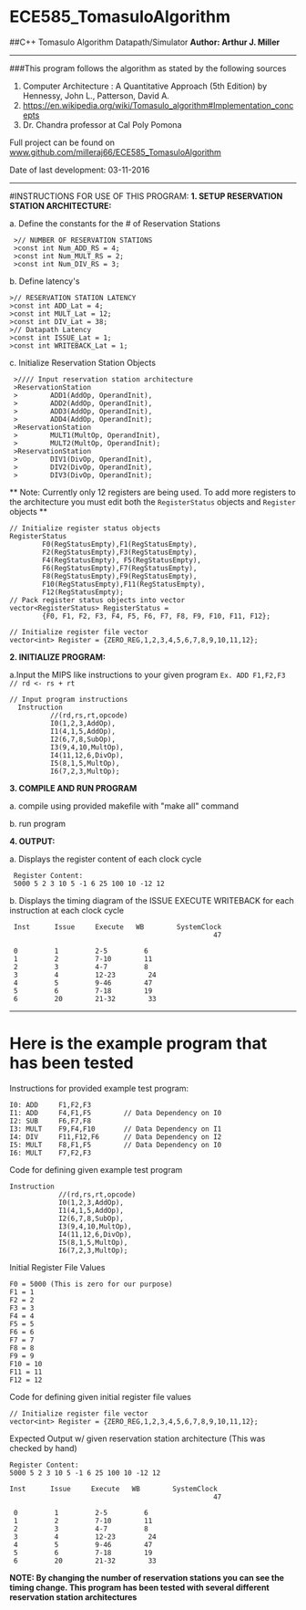 # ECE585_TomasuloAlgorithm
##C++ Tomasulo Algorithm Datapath/Simulator
**Author:   Arthur J. Miller**

___

###This program follows the algorithm as stated by the following sources
1. Computer Architecture : A Quantitative Approach (5th Edition) by Hennessy, John L., Patterson, David A.
2. https://en.wikipedia.org/wiki/Tomasulo_algorithm#Implementation_concepts
3. Dr. Chandra professor at Cal Poly Pomona

Full project can be found on www.github.com/milleraj66/ECE585_TomasuloAlgorithm

Date of last development: 03-11-2016

___

#INSTRUCTIONS FOR USE OF THIS PROGRAM:
**1. SETUP RESERVATION STATION ARCHITECTURE:**

 a. Define the constants for the # of Reservation Stations
     
     >// NUMBER OF RESERVATION STATIONS
     >const int Num_ADD_RS = 4;
     >const int Num_MULT_RS = 2;
     >const int Num_DIV_RS = 3;
 
 b. Define latency's
    
    >// RESERVATION STATION LATENCY
    >const int ADD_Lat = 4;
    >const int MULT_Lat = 12;
    >const int DIV_Lat = 38;
    >// Datapath Latency
    >const int ISSUE_Lat = 1;
    >const int WRITEBACK_Lat = 1;
    
 c. Initialize Reservation Station Objects
 
     >//// Input reservation station architecture
     >ReservationStation
     >        ADD1(AddOp, OperandInit),
     >        ADD2(AddOp, OperandInit),
     >        ADD3(AddOp, OperandInit),
     >        ADD4(AddOp, OperandInit);
     >ReservationStation
     >        MULT1(MultOp, OperandInit),
     >        MULT2(MultOp, OperandInit);
     >ReservationStation
     >        DIV1(DivOp, OperandInit),
     >        DIV2(DivOp, OperandInit),
     >        DIV3(DivOp, OperandInit);
     
** Note: Currently only 12 registers are being used. To add more registers to the architecture
you must edit both the `RegisterStatus` objects and `Register` objects  **

    // Initialize register status objects
    RegisterStatus
            F0(RegStatusEmpty),F1(RegStatusEmpty),
            F2(RegStatusEmpty),F3(RegStatusEmpty),
            F4(RegStatusEmpty), F5(RegStatusEmpty),
            F6(RegStatusEmpty),F7(RegStatusEmpty),
            F8(RegStatusEmpty),F9(RegStatusEmpty),
            F10(RegStatusEmpty),F11(RegStatusEmpty),
            F12(RegStatusEmpty);
    // Pack register status objects into vector
    vector<RegisterStatus> RegisterStatus =
            {F0, F1, F2, F3, F4, F5, F6, F7, F8, F9, F10, F11, F12};

    // Initialize register file vector
    vector<int> Register = {ZERO_REG,1,2,3,4,5,6,7,8,9,10,11,12};

**2. INITIALIZE PROGRAM:**

 a.Input the MIPS like instructions to your given program `Ex. ADD F1,F2,F3 // rd <- rs + rt`
  
    // Input program instructions
      Instruction
              //(rd,rs,rt,opcode)
              I0(1,2,3,AddOp),
              I1(4,1,5,AddOp),
              I2(6,7,8,SubOp),
              I3(9,4,10,MultOp),
              I4(11,12,6,DivOp),
              I5(8,1,5,MultOp),
              I6(7,2,3,MultOp);
 
**3. COMPILE AND RUN PROGRAM**

 a. compile using provided makefile with "make all" command
 
 b. run program
 
**4. OUTPUT:**
     
 a. Displays the register content of each clock cycle

     Register Content:
     5000 5 2 3 10 5 -1 6 25 100 10 -12 12
     
 b. Displays the timing diagram of the ISSUE EXECUTE WRITEBACK for each instruction at each clock cycle
 
     Inst      Issue     Execute   WB        SystemClock
                                                      47
      
     0         1         2-5         6         
     1         2         7-10        11        
     2         3         4-7         8         
     3         4         12-23        24        
     4         5         9-46        47        
     5         6         7-18        19        
     6         20        21-32        33        
 
___

 
# Here is the example program that has been tested
 
Instructions for provided example test program:
 
    I0: ADD     F1,F2,F3        
    I1: ADD     F4,F1,F5        // Data Dependency on I0
    I2: SUB     F6,F7,F8        
    I3: MULT    F9,F4,F10       // Data Dependency on I1
    I4: DIV     F11,F12,F6      // Data Dependency on I2
    I5: MULT    F8,F1,F5        // Data Dependency on I0
    I6: MULT    F7,F2,F3
 
Code for defining given example test program

    Instruction
                //(rd,rs,rt,opcode)
                I0(1,2,3,AddOp),
                I1(4,1,5,AddOp),
                I2(6,7,8,SubOp),
                I3(9,4,10,MultOp),
                I4(11,12,6,DivOp),
                I5(8,1,5,MultOp),
                I6(7,2,3,MultOp);
                
Initial Register File Values
    
    F0 = 5000 (This is zero for our purpose)
    F1 = 1
    F2 = 2
    F3 = 3
    F4 = 4
    F5 = 5
    F6 = 6
    F7 = 7 
    F8 = 8 
    F9 = 9
    F10 = 10
    F11 = 11
    F12 = 12
    
Code for defining given initial register file values

    // Initialize register file vector
    vector<int> Register = {ZERO_REG,1,2,3,4,5,6,7,8,9,10,11,12};
    
Expected Output w/ given reservation station architecture (This was checked by hand)

    Register Content:
    5000 5 2 3 10 5 -1 6 25 100 10 -12 12
    
    Inst      Issue     Execute   WB        SystemClock
                                                      47
      
     0         1         2-5         6         
     1         2         7-10        11        
     2         3         4-7         8         
     3         4         12-23        24        
     4         5         9-46        47        
     5         6         7-18        19        
     6         20        21-32        33    

**NOTE: By changing the number of reservation stations you can see the timing change.
This program has been tested with several different reservation station architectures**